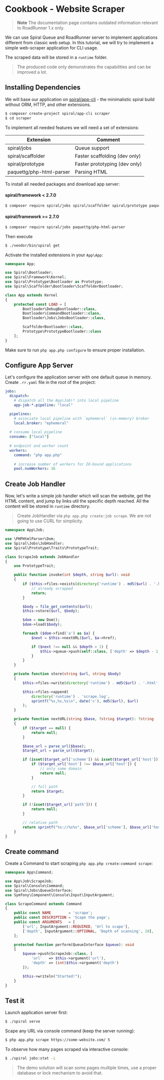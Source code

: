 # Cookbook - Website Scraper

> **Note**
> The documentation page contains outdated information relevant to RoadRunner 1.x only.

We can use Spiral Queue and RoadRunner server to implement applications different from classic web setup. In this
tutorial, we will try to implement a simple web-scraper application for CLI usage.

The scraped data will be stored in a `runtime` folder. 

> The produced code only demonstrates the capabilities and can be improved a lot.

## Installing Dependencies
We will base our application on [spiral/app-cli](https://github.com/spiral/app-cli) - the minimalistic spiral build without ORM, HTTP, and other extensions.

```bash
$ composer create-project spiral/app-cli scraper
$ cd scraper
```

To implement all needed features we will need a set of extensions:

Extension                | Comment
---                      | ---
spiral/jobs              | Queue support
spiral/scaffolder        | Faster scaffolding (dev only)
spiral/prototype         | Faster prototyping (dev only)
paquettg/php-html-parser | Parsing HTML

To install all needed packages and download app server:

#### spiral/framework < 2.7.0

```bash
$ composer require spiral/jobs spiral/scaffolder spiral/prototype paquettg/php-html-parser
```

#### spiral/framework >= 2.7.0

```bash
$ composer require spiral/jobs paquettg/php-html-parser
```

Then execute

```bash
$ ./vendor/bin/spiral get
```

Activate the installed extensions in your `App\App`:

```php
namespace App;

use Spiral\Bootloader;
use Spiral\Framework\Kernel;
use Spiral\Prototype\Bootloader as Prototype;
use Spiral\Scaffolder\Bootloader\ScaffolderBootloader;

class App extends Kernel
{
    protected const LOAD = [
        Bootloader\DebugBootloader::class,
        Bootloader\CommandBootloader::class,
        Bootloader\Jobs\JobsBootloader::class,

        ScaffolderBootloader::class,
        Prototype\PrototypeBootloader::class
    ];
}
```

Make sure to run `php app.php configure` to ensure proper installation.

## Configure App Server
Let's configure the application server with one default queue in memory. Create `.rr.yaml` file in the root of the project:

```yaml
jobs:
  dispatch:
    # dispatch all the App\Job\* into local pipeline
    app-job-*.pipeline: "local"

  pipelines:
    # associate local pipeline with `ephemeral` (in-memory) broker
    local.broker: "ephemeral"
  
  # consume local pipeline
  consume: ["local"]
  
  # endpoint and worker count
  workers:
    command: "php app.php"
  
    # increase number of workers for IO-bound applications
    pool.numWorkers: 16
```

## Create Job Handler
Now, let's write a simple job handler which will scan the website, get the HTML content, and jump by links util the specific
depth reached. All the content will be stored in `runtime` directory.

> Create JobHandler via `php app.php create:job scrape`. We are not going to use CURL for simplicity.

```php
namespace App\Job;

use \PHPHtmlParser\Dom;
use Spiral\Jobs\JobHandler;
use Spiral\Prototype\Traits\PrototypeTrait;

class ScrapeJob extends JobHandler
{
    use PrototypeTrait;

    public function invoke(int $depth, string $url): void
    {
        if ($this->files->exists(directory('runtime') . md5($url) . '.html')) {
            // already scrapped
            return;
        }

        $body = file_get_contents($url);
        $this->store($url, $body);

        $dom = new Dom();
        $dom->load($body);

        foreach ($dom->find('a') as $a) {
            $next = $this->nextURL($url, $a->href);

            if ($next !== null && $depth > 1) {
                $this->queue->push(self::class, ['depth' => $depth - 1, 'url' => $next]);
            }
        }
    }

    private function store(string $url, string $body)
    {
        $this->files->write(directory('runtime') . md5($url) . '.html', $body);

        $this->files->append(
            directory('runtime') . 'scrape.log',
            sprintf("%s,%s,%s\n", date('c'), md5($url), $url)
        );
    }

    private function nextURL(string $base, ?string $target): ?string
    {
        if ($target == null) {
            return null;
        }

        $base_url = parse_url($base);
        $target_url = parse_url($target);

        if (isset($target_url['scheme']) && isset($target_url['host'])) {
            if ($target_url['host'] !== $base_url['host']) {
                // only same domain
                return null;
            }

            // full path
            return $target;
        }

        if (!isset($target_url['path'])) {
            return null;
        }

        // relative path
        return sprintf("%s://%s%s", $base_url['scheme'], $base_url['host'], $target_url['path']);
    }
}
```

## Create command
Create a Command to start scraping `php app.php create:command scrape`:

```php
namespace App\Command;

use App\Job\ScrapeJob;
use Spiral\Console\Command;
use Spiral\Jobs\QueueInterface;
use Symfony\Component\Console\Input\InputArgument;

class ScrapeCommand extends Command
{
    public const NAME        = 'scrape';
    public const DESCRIPTION = 'Scape the page';
    public const ARGUMENTS   = [
        ['url', InputArgument::REQUIRED, 'Url to scape'],
        ['depth', InputArgument::OPTIONAL, 'Depth of scanning', 10],
    ];

    protected function perform(QueueInterface $queue): void
    {
        $queue->push(ScrapeJob::class, [
            'url'   => $this->argument('url'),
            'depth' => (int)$this->argument('depth')
        ]);

        $this->writeln("Started!");
    }
}
```

## Test it
Launch application server first:

```bash
$ ./spiral serve
```

Scape any URL via console command (keep the server running):

```bash
$ php app.php scrape https://some-website.com/ 5
```

To observe how many pages scraped via interactive console:

```bash
$ ./spiral jobs:stat -i
```

> The demo solution will scan some pages multiple times, use a proper database or lock mechanism to avoid that.
